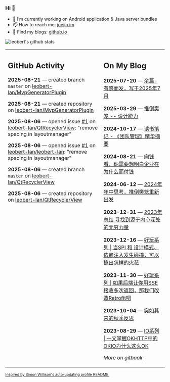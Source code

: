 ### Hi 👋

<!--
**leobert-lan/leobert-lan** is a ✨ _special_ ✨ repository because its `README.md` (this file) appears on your GitHub profile.

Here are some ideas to get you started:

- 🔭 I’m currently working on ...
- 🌱 I’m currently learning ...
- 👯 I’m looking to collaborate on ...
- 🤔 I’m looking for help with ...
- 💬 Ask me about ...
- 📫 How to reach me: ...
- 😄 Pronouns: ...
- ⚡ Fun fact: ...
-->

- 🔭 I’m currently working on Android application & Java server bundles
- 📫 How to reach me: [juejin.im](https://juejin.cn/user/2066737589654327)
- 👀 Find my blogs: [github.io](https://leobert-lan.github.io/)


![leobert's github stats](https://github-readme-stats.vercel.app/api?username=leobert-lan&show_icons=true&count_private=true)

<table><tr><td valign="top" width="60%">

## GitHub Activity
<!-- githubActivity starts -->
**2025-08-21** — created branch `master` on [leobert-lan/MvpGeneratorPlugin](https://github.com/leobert-lan/MvpGeneratorPlugin)

**2025-08-21** — created repository on [leobert-lan/MvpGeneratorPlugin](https://github.com/leobert-lan/MvpGeneratorPlugin)

**2025-08-06** — opened issue [#1](https://github.com/leobert-lan/QtRecyclerView/issues/1) on [leobert-lan/QtRecyclerView](https://github.com/leobert-lan/QtRecyclerView): "remove spacing in layoutmanager"

**2025-08-06** — opened issue [#1](https://github.com/leobert-lan/leobert-lan/issues/1) on [leobert-lan/leobert-lan](https://github.com/leobert-lan/leobert-lan): "remove spacing in layoutmanager"

**2025-08-06** — created branch `master` on [leobert-lan/QtRecyclerView](https://github.com/leobert-lan/QtRecyclerView)

**2025-08-06** — created repository on [leobert-lan/QtRecyclerView](https://github.com/leobert-lan/QtRecyclerView)
<!-- githubActivity ends -->
</td><td valign="top" width="40%">

## On My Blog
<!-- blog starts -->
**2025-07-20** — [杂篇-有感而发，写于2025年7月](https://juejin.cn/post/7528553562117750830)

**2025-03-29** — [推倒樊笼 -- 设计能力](https://juejin.cn/post/7486790718641045555)

**2024-10-17** — [读书笔记 - 《团队管理》精华摘要](https://juejin.cn/post/7426035420729016330)

**2024-08-21** — [向钱看，你需要想明白企业在为什么而付钱](https://juejin.cn/post/7405158045628547072)

**2024-06-12** — [2024年年中思考，推倒樊笼重新出发](https://juejin.cn/post/7377694677275017216)

**2023-12-31** — [2023年总结 寻找到源于内心深处的无穷力量](https://juejin.cn/post/7317993627744436260)

**2023-12-16** — [好玩系列 | 当SPI 和 设计模式、依赖注入发生碰撞，可以擦出怎样的火花](https://juejin.cn/post/7312749480674770980)

**2023-11-30** — [好玩系列 | 如果后端让你用SSE接收多次返回，那我们改造Retrofit吧](https://juejin.cn/post/7307066283710726170)

**2023-10-04** — [突如其来的秋季反思](https://juejin.cn/post/7285373518837383223)

**2023-08-29** — [IO系列 | 一文掌握OKHTTP中的OKIO为什么这么OK](https://juejin.cn/post/7271659132380282899)
<!-- blog ends -->
_More on [gitbook](https://leobert-lan.github.io/)_
</td></tr></table>

<sub><a href="https://simonwillison.net/2020/Jul/10/self-updating-profile-readme/">Inspired by Simon Willison's auto-updating profile README.</a></sub>